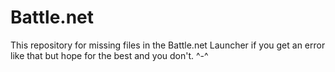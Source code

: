 # Battle.net
This repository for missing files in the Battle.net Launcher if you get an error like that but hope for the best and you don't. ^-^
